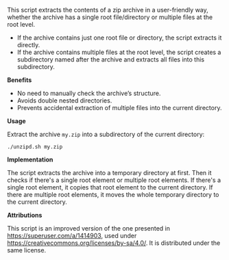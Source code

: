 This script extracts the contents of a zip archive in a user-friendly way, 
whether the archive has a single root file/directory or multiple files at the 
root level.
  * If the archive contains just one root file or directory, the script 
    extracts it directly.
  * If the archive contains multiple files at the root level, the script 
    creates a subdirectory named after the archive and extracts all files into
    this subdirectory.

**Benefits**
* No need to manually check the archive’s structure.
* Avoids double nested directories.
* Prevents accidental extraction of multiple files into the current directory.

**Usage**

Extract the archive `my.zip` into a subdirectory of the current directory:
```
./unzipd.sh my.zip
```

**Implementation**

The script extracts the archive into a temporary directory at first. Then it
checks if there's a single root element or multiple root elements. If there's
a single root element, it copies that root element to the current directory.
If there are multiple root elements, it moves the whole temporary directory to
the current directory.

**Attributions**

This script is an improved version of the one presented in https://superuser.com/a/1414903, used under https://creativecommons.org/licenses/by-sa/4.0/. It is distributed under the same license. 
